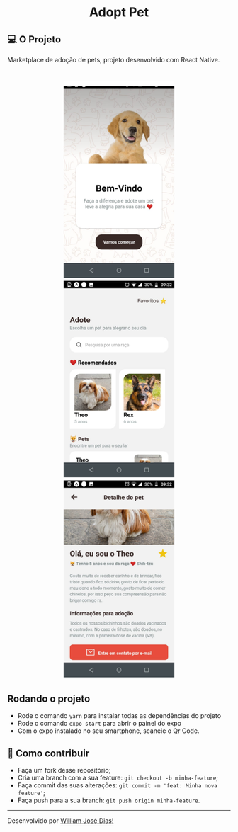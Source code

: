 <h1 align="center">Adopt Pet</h1>

## 💻 O Projeto
Marketplace de adoção de pets, projeto desenvolvido com React Native.

<h1 align="center" class="teste">
  <img src="./images/img1.jpeg" width="250"/>
  <img src="./images/img2.jpeg" width="250"/>
  <img src="./images/img3.jpeg" width="250"/>
</h1>

## Rodando o projeto
- Rode o comando `yarn` para instalar todas as dependências do projeto 
- Rode o comando `expo start` para abrir o painel do expo
- Com o expo instalado no seu smartphone, scaneie o Qr Code.

## 🤔 Como contribuir

- Faça um fork desse repositório;
- Cria uma branch com a sua feature: `git checkout -b minha-feature`;
- Faça commit das suas alterações: `git commit -m 'feat: Minha nova feature'`;
- Faça push para a sua branch: `git push origin minha-feature`.

---

Desenvolvido por [William José Dias!](https://github.com/WilliamWJD)